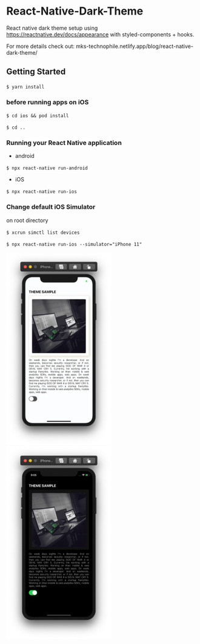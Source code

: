 # React-Native-Dark-Theme

React native dark theme setup using https://reactnative.dev/docs/appearance with styled-components + hooks.

For more details check out: mks-technophile.netlify.app/blog/react-native-dark-theme/

## Getting Started

`$ yarn install`

### before running apps on iOS

`$ cd ios && pod install`

`$ cd ..`

### Running your React Native application

- android

`$ npx react-native run-android`

- iOS

`$ npx react-native run-ios`

### Change default iOS Simulator

on root directory

`$ xcrun simctl list devices`

`$ npx react-native run-ios --simulator="iPhone 11"`

<div>
<img src="light.png" alt="Light theme Screenshot" width="277" height="508">
<img src="dark.png" alt="Dark theme Screenshot" width="277" height="508">
</div>

<!--
![Light Theme Screenshot](light.png =277x508)
![Dark Theme Screenshot](dark.png =277x508) -->
